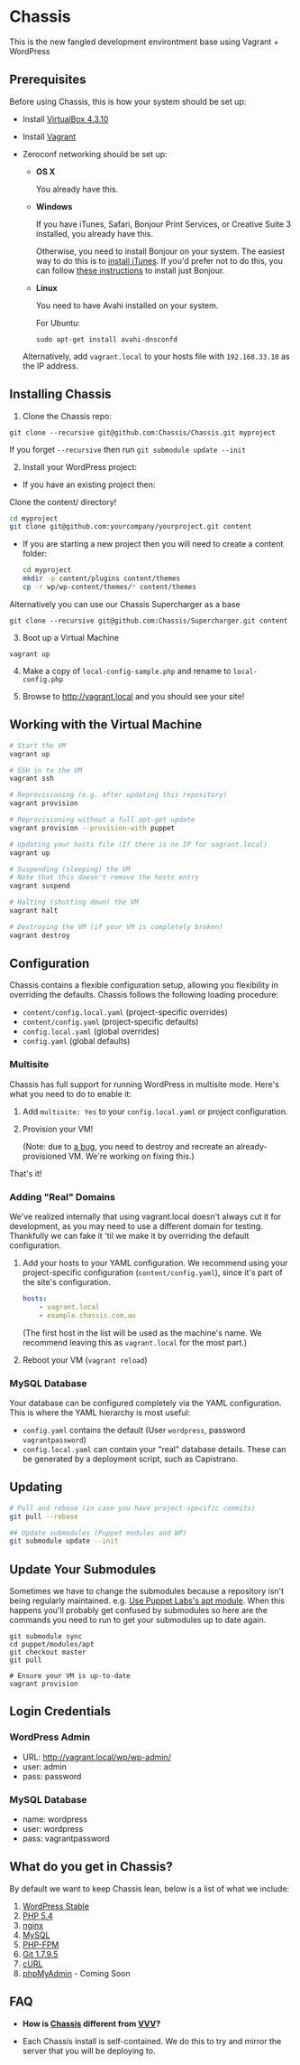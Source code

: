 # Chassis

This is the new fangled development environtment base using Vagrant + WordPress 

## Prerequisites

Before using Chassis, this is how your system should be set up:

* Install [VirtualBox 4.3.10](https://www.virtualbox.org/wiki/Downloads)
* Install [Vagrant](http://www.vagrantup.com/downloads.html)
* Zeroconf networking should be set up:

  * **OS X**

    You already have this.

  * **Windows**

    If you have iTunes, Safari, Bonjour Print Services, or Creative Suite 3
    installed, you already have this.

    Otherwise, you need to install Bonjour on your system. The easiest way to
    do this is to [install iTunes][itunes]. If you'd prefer not to do this, you
    can follow [these instructions][bonjour] to install just Bonjour.

  * **Linux**

    You need to have Avahi installed on your system.

    For Ubuntu:

        sudo apt-get install avahi-dnsconfd

  Alternatively, add `vagrant.local` to your hosts file with `192.168.33.10` as
  the IP address.

[itunes]: http://www.apple.com/itunes/download/
[bonjour]: http://help.touch-able.com/kb/network-setup-windows/make-sure-that-bonjour-is-installed-on-your-windows-pc
## Installing Chassis

1. Clone the Chassis repo:

`git clone --recursive git@github.com:Chassis/Chassis.git myproject`

If you forget `--recursive` then run
`git submodule update --init`

2. Install your WordPress project:

* If you have an existing project then:

Clone the content/ directory!
   ```bash
cd myproject
git clone git@github.com:yourcompany/yourproject.git content
   ```

* If you are starting a new project then you will need to create a content folder:

   ```bash
   cd myproject
   mkdir -p content/plugins content/themes
   cp -r wp/wp-content/themes/* content/themes
   ```

Alternatively you can use our Chassis Supercharger as a base

`git clone --recursive git@github.com:Chassis/Supercharger.git content`

3. Boot up a Virtual Machine

`vagrant up`

4. Make a copy of `local-config-sample.php` and rename to `local-config.php`

5. Browse to http://vagrant.local and you should see your site!


## Working with the Virtual Machine

```bash
# Start the VM	
vagrant up

# SSH in to the VM
vagrant ssh

# Reprovisioning (e.g. after updating this repository)
vagrant provision

# Reprovisioning without a full apt-get update
vagrant provision --provision-with puppet

# Updating your hosts file (If there is no IP for vagrant.local)
vagrant up

# Suspending (sleeping) the VM
# Note that this doesn't remove the hosts entry
vagrant suspend

# Halting (shutting down) the VM
vagrant halt

# Destroying the VM (if your VM is completely broken)
vagrant destroy
```

## Configuration
Chassis contains a flexible configuration setup, allowing you flexibility in
overriding the defaults. Chassis follows the following loading procedure:

* `content/config.local.yaml` (project-specific overrides)
* `content/config.yaml` (project-specific defaults)
* `config.local.yaml` (global overrides)
* `config.yaml` (global defaults)

### Multisite
Chassis has full support for running WordPress in multisite mode. Here's what
you need to do to enable it:

1. Add `multisite: Yes` to your `config.local.yaml` or project configuration.
2. Provision your VM!

   (Note: due to [a bug][#32], you need to destroy and recreate an
   already-provisioned VM. We're working on fixing this.)

That's it!

[#32]: https://github.com/Chassis/Chassis/issues/32

### Adding "Real" Domains

We've realized internally that using vagrant.local doesn't always cut it for
development, as you may need to use a different domain for testing. Thankfully
we can fake it 'til we make it by overriding the default configuration.

1. Add your hosts to your YAML configuration. We recommend using your
   project-specific configuration (`content/config.yaml`), since it's part of
   the site's configuration.

   ```yaml
   hosts:
       - vagrant.local
       - example.chassis.com.au
   ```

   (The first host in the list will be used as the machine's name. We recommend
   leaving this as `vagrant.local` for the most part.)

2. Reboot your VM (`vagrant reload`)

### MySQL Database
Your database can be configured completely via the YAML configuration. This is
where the YAML hierarchy is most useful:

* `config.yaml` contains the default (User `wordpress`, password `vagrantpassword`)
* `config.local.yaml` can contain your "real" database details. These can be
  generated by a deployment script, such as Capistrano.

## Updating

```bash
# Pull and rebase (in case you have project-specific commits)
git pull --rebase

## Update submodules (Puppet modules and WP)
git submodule update --init
```


## Update Your Submodules

Sometimes we have to change the submodules because a repository isn't being
regularly maintained. e.g. [Use Puppet Labs's apt module][issue-5].
When this happens you'll probably get confused by submodules so here are the
commands you need to run to get your submodules up to date again.

[issue-5]: https://github.com/Chassis/Chassis/issues/5

```
git submodule sync
cd puppet/modules/apt
git checkout master
git pull

# Ensure your VM is up-to-date
vagrant provision
```
## Login Credentials

### WordPress Admin
* URL: http://vagrant.local/wp/wp-admin/
* user: admin
* pass: password

### MySQL Database
* name: wordpress
* user: wordpress
* pass: vagrantpassword
    
## What do you get in Chassis?

By default we want to keep Chassis lean, below is a list of what we include:

1. [WordPress Stable](http://wordpress.org/)
2. [PHP 5.4](http://www.php.net/)
3. [nginx](http://nginx.org/)
4. [MySQL](http://www.mysql.com/)
5. [PHP-FPM](http://php-fpm.org/)
6. [Git 1.7.9.5](http://git-scm.com/)
7. [cURL](http://www.php.net//manual/en/book.curl.php)
8. [phpMyAdmin](http://www.phpmyadmin.net/home_page/index.php) - Coming Soon

## FAQ

-  **How is [Chassis](https://github.com/Chassis/Chassis) different from [VVV](https://github.com/Varying-Vagrant-Vagrants/VVV)?**

- Each Chassis install is self-contained. We do this to try and mirror the server that you will be deploying to. 
